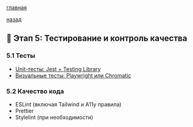 

[главная](../../../README.md)


[назад](../../mainPageTech.md)

## 🧪 Этап 5: Тестирование и контроль качества

### 5.1 Тесты
- [Unit-тесты: Jest + Testing Library](./UnitTests/unitTests.md)
- [Визуальные тесты: Playwright или Chromatic](./VisualTest/visualTest.md)

### 5.2 Качество кода
- ESLint (включая Tailwind и A11y правила)
- Prettier
- Stylelint (при необходимости)
